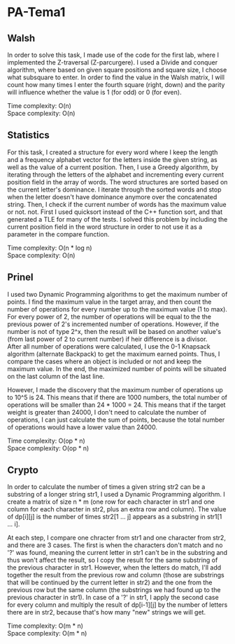 # PA-Tema1

## Walsh
In order to solve this task, I made use of the code for the first lab, where I implemented the Z-traversal (Z-parcurgere). I used a Divide and conquer algorithm, where based on given square positions and square size, I choose what subsquare to enter. In order to find the value in the Walsh matrix, I will count how many times I enter the fourth square (right, down) and the parity will influence whether the value is 1 (for odd) or 0 (for even).  
  
Time complexity: O(n)  
Space complexity: O(n)  


## Statistics
For this task, I created a structure for every word where I keep the length and a frequency alphabet vector for the letters inside the given string, as well as the value of a current position. Then, I use a Greedy algorithm, by iterating through the letters of the alphabet and incrementing every current position field in the array of words. The word structures  are sorted based on the current letter's dominance. I iterate through the sorted words and stop when the letter doesn't have dominance anymore over the concatenated string. Then, I check if the current number of words has the maximum value or not. not. First I used quicksort instead of the C++ function sort, and that generated a TLE for many of the tests. I solved this problem by including the current position field in the word structure in order to not use it as a parameter in the compare function.  
  
Time complexity: O(n * log n)  
Space complexity: O(n)  
  

## Prinel
I used two Dynamic Programming algorithms to get the maximum number of points. I find the maximum value in the target array, and then count the number of operations for every number up to the maximum value (1 to max). For every power of 2, the number of operations will be equal to the the previous power of 2's incremented number of operations. However, if the number is not of type 2^x, then the result will be based on another value's (from last power of 2 to current number) if heir difference is a divisor.  
After all number of operations were calculated, I use the 0-1 Knapsack algorithm (alternate Backpack) to get the maximum earned points. Thus, I compare the cases where an object is included or not and keep the maximum value. In the end, the maximized number of points will be situated on the last column of the last line.  

However, I made the discovery that the maximum number of operations up to 10^5 is 24. This means that if there are 1000 numbers, the total number of operations will be smaller than 24 * 1000 = 24. This means that if the target weight is greater than 24000, I don't need to calculate the number of operations, I can just calculate the sum of points, because the total number of operations would have a lower value than 24000.  
  
Time complexity: O(op * n)  
Space complexity: O(op * n)  


## Crypto
In order to calculate the number of times a given string str2 can be a substring of a longer string str1, I used a Dynamic Programming algorithm. I create a matrix of size n * m (one row for each character in str1 and  one column for each character in str2, plus an extra row and column). The  value of dp[i][j] is the number of times str2[1 ... j] appears as a substring in str1[1 ... i].  

At each step, I compare one chracter from str1 and one character from str2,  and there are 3 cases. The first is when the characters don't match and no '?' was found, meaning the current letter in str1 can't be in the substring and thus won't affect the result, so I copy the result for the same substring of the previous character in str1. However, when the letters do match, I'll add together the result from the previous row and column (those are substrings that will be continued by the current letter in str2) and the one from the previous row but the same column (the substrings we had found up to the previous character in str1). In case of a '?' in str1, I apply the second case for every  column and multiply the result of dp[i-1][j] by the number of letters there are  in str2, because that's how many "new" strings we will get.

Time complexity: O(m * n)  
Space complexity: O(m * n)
